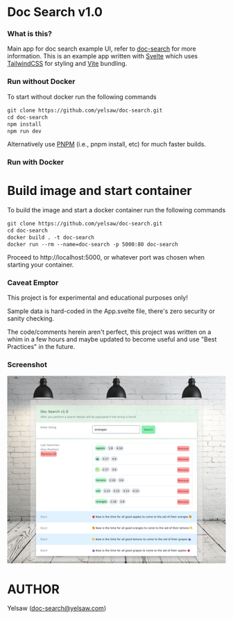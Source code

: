 # Doc Search v1.0

### What is this?
Main app for doc search example UI, refer to [doc-search](https://github.com/yelsaw/doc-search) for more information.
This is an example app written with [Svelte](https://svelte.dev/) which uses [TailwindCSS](https://tailwindcss.com/) for styling and [Vite](https://vitejs.dev/) bundling.

### Run without Docker
To start without docker run the following commands
```
git clone https://github.com/yelsaw/doc-search.git
cd doc-search
npm install
npm run dev
```
Alternatively use [PNPM](https://pnpm.io/installation) (i.e., pnpm install, etc) for much faster builds.

### Run with Docker

# Build image and start container
To build the image and start a docker container run the following commands
```
git clone https://github.com/yelsaw/doc-search.git
cd doc-search
docker build . -t doc-search
docker run --rm --name=doc-search -p 5000:80 doc-search
```
Proceed to http://localhost:5000, or whatever port was chosen when starting your container.

### Caveat Emptor
This project is for experimental and educational purposes only! 

Sample data is hard-coded in the App.svelte file, there's zero security or sanity checking. 

The code/comments herein aren't perfect, this project was written on a whim in a few hours and maybe updated to become useful and use "Best Practices" in the future.

### Screenshot
![image](https://github.com/yelsaw/doc-search/blob/main/screenshot.png)

# AUTHOR
Yelsaw (doc-search@yelsaw.com)



